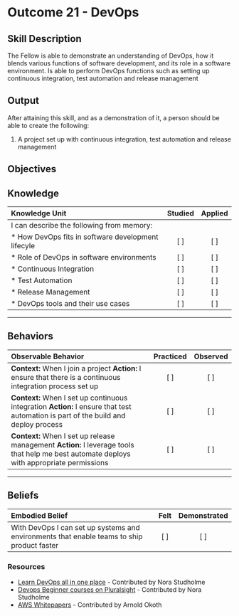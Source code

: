 # Outcome 21 - DevOps

**Skill Description**
----------
The Fellow is able to demonstrate an understanding of DevOps, how it blends various functions of software development, and its role in a software environment. Is able to perform DevOps functions such as setting up continuous integration, test automation and release management 

**Output**
----------
After attaining this skill, and as a demonstration of it, a person should be able to create the following:

1. A project set up with continuous integration, test automation and release management


**Objectives**
----------
## **Knowledge**


| Knowledge Unit   |      Studied      | Applied |
|:-------------|:------------------:|:--------:|
| I can describe the following from memory: | | |
| * How DevOps fits in software development lifecyle | [ ] | [ ]  |
| * Role of DevOps in software environments | [ ] | [ ]  |
| * Continuous Integration     | [ ] | [ ]  |
| * Test Automation     | [ ] | [ ]  |
| * Release Management     | [ ] | [ ]  |
| * DevOps tools and their use cases     | [ ] | [ ]  |


----------


## **Behaviors**

| Observable Behavior   |      Practiced      | Observed |
|:-------------|:------------------:|:--------:|
| **Context:** When I join a project **Action:** I ensure that there is a continuous integration process set up | [ ] | [ ]  |
| **Context:** When I set up continuous integration **Action:** I ensure that test automation is part of the build and deploy process | [ ] | [ ]  |
| **Context:** When I set up release management **Action:** I leverage tools that help me best automate deploys with appropriate permissions  | [ ] | [ ]  |



----------


## **Beliefs**


| Embodied Belief   |      Felt      | Demonstrated |
|:-------------|:------------------:|:--------:|
| With DevOps I can set up systems and environments that enable teams to ship product faster | [ ] | [ ]  |


### Resources

- [Learn DevOps all in one place](https://cloudacademy.com/library/devops/)  - Contributed by Nora Studholme
- [Devops Beginner courses on Pluralsight](https://goo.gl/13j4qy) - Contributed by Nora Studholme
- [AWS Whitepapers](https://aws.amazon.com/whitepapers/) - Contributed by Arnold Okoth

